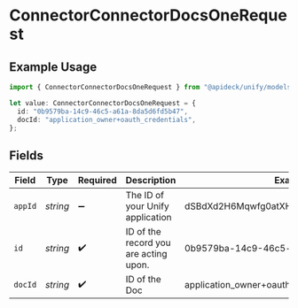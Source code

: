 # ConnectorConnectorDocsOneRequest

## Example Usage

```typescript
import { ConnectorConnectorDocsOneRequest } from "@apideck/unify/models/operations";

let value: ConnectorConnectorDocsOneRequest = {
  id: "0b9579ba-14c9-46c5-a61a-8da5d6fd5b47",
  docId: "application_owner+oauth_credentials",
};
```

## Fields

| Field                                   | Type                                    | Required                                | Description                             | Example                                 |
| --------------------------------------- | --------------------------------------- | --------------------------------------- | --------------------------------------- | --------------------------------------- |
| `appId`                                 | *string*                                | :heavy_minus_sign:                      | The ID of your Unify application        | dSBdXd2H6Mqwfg0atXHXYcysLJE9qyn1VwBtXHX |
| `id`                                    | *string*                                | :heavy_check_mark:                      | ID of the record you are acting upon.   | 0b9579ba-14c9-46c5-a61a-8da5d6fd5b47    |
| `docId`                                 | *string*                                | :heavy_check_mark:                      | ID of the Doc                           | application_owner+oauth_credentials     |